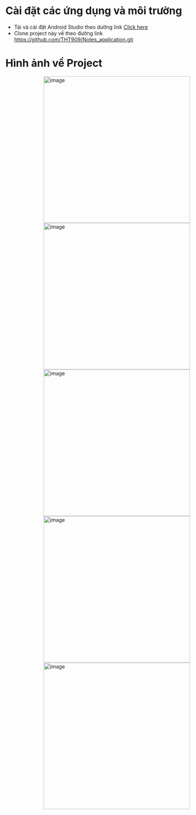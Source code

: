 <!-- ## Cài đặt các ứng dụng và môi trường

* cài đặt xampp
* cài nvm( cài  node js với v14.17.0)
* cài react

## Clone dự án

### Sau khi clone đự án từ github

* Với Phần 'fontend' chạy lần lượt các lệnh sau
  ```sh
  cd ./Project_SERN/client
  npm init
  npm i
  ```
* Với phần 'backend' chạy lần lượt các lệnh sau
  ```sh
  cd ./Project_SERN/server
  npm init
  npm i
  ```
* Nếu thấy không folder node_module thì dùng lệnh `npm i express`

### Tạo file .ENV config Port

Tạo `.env` cho cả  client và server theo mẫu của file `.env.example`

### Tạo database và chay migrate

#### **Mở xampp( truy cập localhost:phpmysql)**

##### **Tạo bảng với tên  `project_SERN`**

* Use to create table after connet database

  ```sh
  npx sequelize-cli db:migrate
  ```
* Use to create fake database

  ```sh
  npx sequelize-cli db:seed:all
  ```
* Nếu port 8000 bị sử  dụng dùng lênh sau để kill port( Linux)

  ```sh
  kill $(lsof -t -i:8000)
  ```

---

*Phần dưới là note lại các kiến thức học được*
--------------------------------------------------------

### Luồng chạy của kiểu dữ liệu Blob(img,audio,video) in dataBase

**When submiting**

* submit form -> http request -> read buffer -> store to blob

**When responding**

* read from blob -> to bufer -> build the http responsez

 `*Note*` Project  này phần đọc/ghi buffer chuyển cho client làm sau đó mới chuyển sang cho Nodejs lưu -->

  <!-- <img align="right" alt="image" raw="true" width="400" src="https://github.com/THT909/hostImg/blob/master/Notes_app/UI%2C%20UX/Screenshot%20from%202024-01-02%2018-35-27.png" > -->

# Cài đặt các ứng dụng và môi trường

-   Tải và cài đặt Android Studio theo dường link [ Click here](https://developer.android.com)
-   Clone project này về theo đường link https://github.com/THT909/Notes_application.git

# Hình ảnh về Project

   <img align="right" alt="image" raw="true" width="400" src="https://github.com/THT909/hostImg/blob/master/Notes_app/UI%2C%20UX/Screenshot%20from%202024-01-02%2018-35-42.png" >
   <img align="right" alt="image" raw="true" width="400" src="https://github.com/THT909/hostImg/blob/master/Notes_app/UI%2C%20UX/Screenshot%20from%202024-01-02%2018-35-27.png" >
   <img align="right" alt="image" raw="true" width="400" src="https://github.com/THT909/hostImg/blob/master/Notes_app/UI%2C%20UX/Screenshot%20from%202024-01-02%2018-35-52.png" >
   <img align="right" alt="image" raw="true" width="400" src="https://github.com/THT909/hostImg/blob/master/Notes_app/UI%2C%20UX/Screenshot%20from%202024-01-02%2018-35-58.png" >
   <img align="right" alt="image" raw="true" width="400" src="https://github.com/THT909/hostImg/blob/master/Notes_app/UI%2C%20UX/Screenshot%20from%202024-01-02%2018-40-41.png" >
